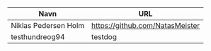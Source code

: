 
| Navn | URL |
|------|-------|
|Niklas Pedersen Holm|https://github.com/NatasMeister|
|testhundreog94|testdog|


